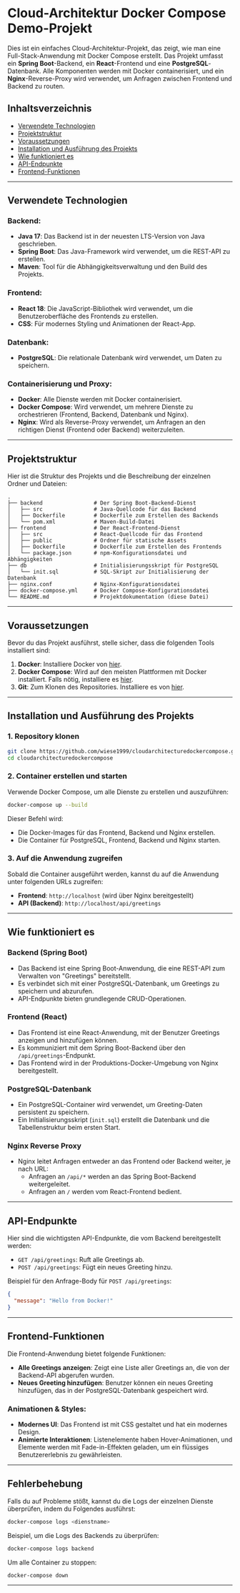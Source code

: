 
# Cloud-Architektur Docker Compose Demo-Projekt

Dies ist ein einfaches Cloud-Architektur-Projekt, das zeigt, wie man eine Full-Stack-Anwendung mit Docker Compose erstellt. Das Projekt umfasst ein **Spring Boot**-Backend, ein **React**-Frontend und eine **PostgreSQL**-Datenbank. Alle Komponenten werden mit Docker containerisiert, und ein **Nginx**-Reverse-Proxy wird verwendet, um Anfragen zwischen Frontend und Backend zu routen.

## Inhaltsverzeichnis

- [Verwendete Technologien](#verwendete-technologien)
- [Projektstruktur](#projektstruktur)
- [Voraussetzungen](#voraussetzungen)
- [Installation und Ausführung des Projekts](#installation-und-ausführung-des-projekts)
- [Wie funktioniert es](#wie-funktioniert-es)
- [API-Endpunkte](#api-endpunkte)
- [Frontend-Funktionen](#frontend-funktionen)

---

## Verwendete Technologien

### Backend:
- **Java 17**: Das Backend ist in der neuesten LTS-Version von Java geschrieben.
- **Spring Boot**: Das Java-Framework wird verwendet, um die REST-API zu erstellen.
- **Maven**: Tool für die Abhängigkeitsverwaltung und den Build des Projekts.

### Frontend:
- **React 18**: Die JavaScript-Bibliothek wird verwendet, um die Benutzeroberfläche des Frontends zu erstellen.
- **CSS**: Für modernes Styling und Animationen der React-App.

### Datenbank:
- **PostgreSQL**: Die relationale Datenbank wird verwendet, um Daten zu speichern.

### Containerisierung und Proxy:
- **Docker**: Alle Dienste werden mit Docker containerisiert.
- **Docker Compose**: Wird verwendet, um mehrere Dienste zu orchestrieren (Frontend, Backend, Datenbank und Nginx).
- **Nginx**: Wird als Reverse-Proxy verwendet, um Anfragen an den richtigen Dienst (Frontend oder Backend) weiterzuleiten.

---

## Projektstruktur

Hier ist die Struktur des Projekts und die Beschreibung der einzelnen Ordner und Dateien:

```
.
├── backend                # Der Spring Boot-Backend-Dienst
│   ├── src                # Java-Quellcode für das Backend
│   ├── Dockerfile         # Dockerfile zum Erstellen des Backends
│   └── pom.xml            # Maven-Build-Datei
├── frontend               # Der React-Frontend-Dienst
│   ├── src                # React-Quellcode für das Frontend
│   ├── public             # Ordner für statische Assets
│   ├── Dockerfile         # Dockerfile zum Erstellen des Frontends
│   └── package.json       # npm-Konfigurationsdatei und Abhängigkeiten
├── db                     # Initialisierungsskript für PostgreSQL
│   └── init.sql           # SQL-Skript zur Initialisierung der Datenbank
├── nginx.conf             # Nginx-Konfigurationsdatei
├── docker-compose.yml     # Docker Compose-Konfigurationsdatei
└── README.md              # Projektdokumentation (diese Datei)
```

---

## Voraussetzungen

Bevor du das Projekt ausführst, stelle sicher, dass die folgenden Tools installiert sind:

1. **Docker**: Installiere Docker von [hier](https://docs.docker.com/get-docker/).
2. **Docker Compose**: Wird auf den meisten Plattformen mit Docker installiert. Falls nötig, installiere es [hier](https://docs.docker.com/compose/install/).
3. **Git**: Zum Klonen des Repositories. Installiere es von [hier](https://git-scm.com/).

---

## Installation und Ausführung des Projekts

### 1. Repository klonen

```bash
git clone https://github.com/wiese1999/cloudarchitecturedockercompose.git
cd cloudarchitecturedockercompose
```

### 2. Container erstellen und starten

Verwende Docker Compose, um alle Dienste zu erstellen und auszuführen:

```bash
docker-compose up --build
```

Dieser Befehl wird:
- Die Docker-Images für das Frontend, Backend und Nginx erstellen.
- Die Container für PostgreSQL, Frontend, Backend und Nginx starten.

### 3. Auf die Anwendung zugreifen

Sobald die Container ausgeführt werden, kannst du auf die Anwendung unter folgenden URLs zugreifen:

- **Frontend**: `http://localhost` (wird über Nginx bereitgestellt)
- **API (Backend)**: `http://localhost/api/greetings`

---

## Wie funktioniert es

### Backend (Spring Boot)
- Das Backend ist eine Spring Boot-Anwendung, die eine REST-API zum Verwalten von "Greetings" bereitstellt.
- Es verbindet sich mit einer PostgreSQL-Datenbank, um Greetings zu speichern und abzurufen.
- API-Endpunkte bieten grundlegende CRUD-Operationen.

### Frontend (React)
- Das Frontend ist eine React-Anwendung, mit der Benutzer Greetings anzeigen und hinzufügen können.
- Es kommuniziert mit dem Spring Boot-Backend über den `/api/greetings`-Endpunkt.
- Das Frontend wird in der Produktions-Docker-Umgebung von Nginx bereitgestellt.

### PostgreSQL-Datenbank
- Ein PostgreSQL-Container wird verwendet, um Greeting-Daten persistent zu speichern.
- Ein Initialisierungsskript (`init.sql`) erstellt die Datenbank und die Tabellenstruktur beim ersten Start.

### Nginx Reverse Proxy
- Nginx leitet Anfragen entweder an das Frontend oder Backend weiter, je nach URL:
    - Anfragen an `/api/*` werden an das Spring Boot-Backend weitergeleitet.
    - Anfragen an `/` werden vom React-Frontend bedient.

---

## API-Endpunkte

Hier sind die wichtigsten API-Endpunkte, die vom Backend bereitgestellt werden:

- `GET /api/greetings`: Ruft alle Greetings ab.
- `POST /api/greetings`: Fügt ein neues Greeting hinzu.

Beispiel für den Anfrage-Body für `POST /api/greetings`:
```json
{
  "message": "Hello from Docker!"
}
```

---

## Frontend-Funktionen

Die Frontend-Anwendung bietet folgende Funktionen:
- **Alle Greetings anzeigen**: Zeigt eine Liste aller Greetings an, die von der Backend-API abgerufen wurden.
- **Neues Greeting hinzufügen**: Benutzer können ein neues Greeting hinzufügen, das in der PostgreSQL-Datenbank gespeichert wird.

### Animationen & Styles:
- **Modernes UI**: Das Frontend ist mit CSS gestaltet und hat ein modernes Design.
- **Animierte Interaktionen**: Listenelemente haben Hover-Animationen, und Elemente werden mit Fade-in-Effekten geladen, um ein flüssiges Benutzererlebnis zu gewährleisten.

---


## Fehlerbehebung

Falls du auf Probleme stößt, kannst du die Logs der einzelnen Dienste überprüfen, indem du Folgendes ausführst:

```bash
docker-compose logs <dienstname>
```

Beispiel, um die Logs des Backends zu überprüfen:

```bash
docker-compose logs backend
```

Um alle Container zu stoppen:

```bash
docker-compose down
```

---


